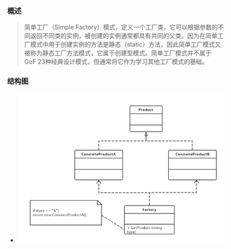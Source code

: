 ### 概述
> 简单工厂（Simple Factory）模式，定义一个工厂类，它可以根据参数的不同返回不同类的实例，被创建的实例通常都具有共同的父类。因为在简单工厂模式中用于创建实例的方法是静态（static）方法，因此简单工厂模式又被称为静态工厂方法模式，它属于创建型模式。简单工厂模式并不属于 GoF 23种经典设计模式，但通常将它作为学习其他工厂模式的基础。

### 结构图
- ![简单工厂](/resource/image/designPattern/simpleFactory.png)